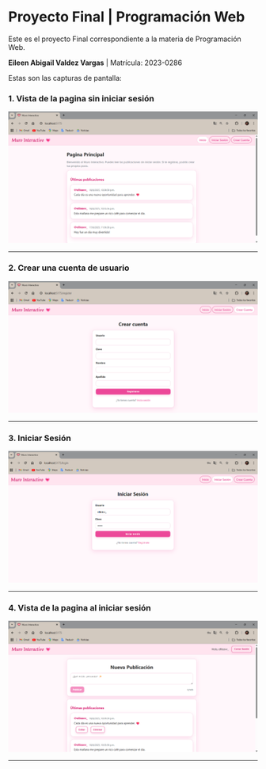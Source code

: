 # Proyecto Final | Programación Web

Este es el proyecto Final correspondiente a la materia de Programación Web.

**Eileen Abigail Valdez Vargas** | Matrícula: 2023-0286  

Estas son las capturas de pantalla:

### **1. Vista de la pagina sin iniciar sesión**  

![Inicio](./public/Img/captura1.png)

---

### **2. Crear una cuenta de usuario**  

![Crear cuenta](./public/Img/captura2.png)

---

### **3. Iniciar Sesión**  

![Inicio de seccion](./public/Img/captura3.png)

---

### **4. Vista de la pagina al iniciar sesión**  

![Postear](./public/Img/captura4.png)

---

